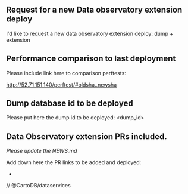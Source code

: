 ## Request for a new Data observatory extension deploy

I'd like to request a new data observatory extension deploy: dump + extension

## Performance comparison to last deployment

Please include link here to comparison perftests:

http://52.71.151.140/perftest/#oldsha..newsha

## Dump database id to be deployed

Please put here the dump id to be deployed: <dump_id>

## Data Observatory extension PRs included.

*Please update the NEWS.md*

Add down here the PR links to be added and deployed:

  - 

// @CartoDB/dataservices
